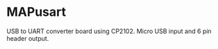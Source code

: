 MAPusart
========

USB to UART converter board using CP2102. Micro USB input and 6 pin header output.
